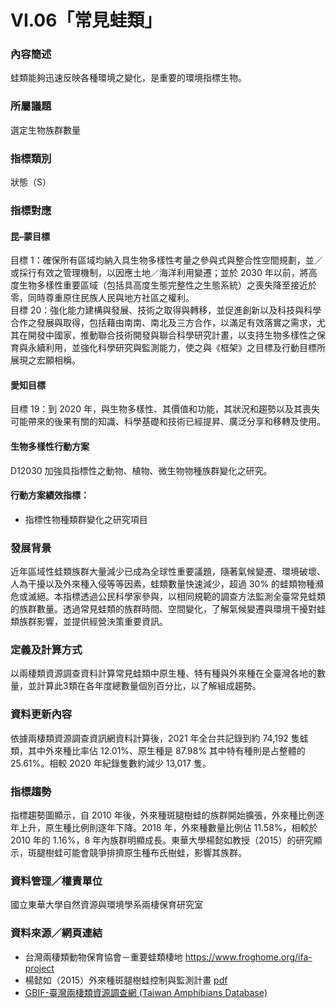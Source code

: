 # VI.06「常見蛙類」

<script type="text/javascript" src="http://cdn.mathjax.org/mathjax/latest/MathJax.js?config=TeX-AMS-MML_HTMLorMML"></script>

### 內容簡述
蛙類能夠迅速反映各種環境之變化，是重要的環境指標生物。

### 所屬議題
選定生物族群數量
### 指標類別
狀態（S）
### 指標對應
#### 昆–蒙目標
目標 1：確保所有區域均納入具生物多樣性考量之參與式與整合性空間規劃，並／或採行有效之管理機制，以因應土地／海洋利用變遷；並於 2030 年以前，將高度生物多樣性重要區域（包括具高度生態完整性之生態系統）之喪失降至接近於零，同時尊重原住民族人民與地方社區之權利。<br>
目標 20：強化能力建構與發展、技術之取得與轉移，並促進創新以及科技與科學合作之發展與取得，包括藉由南南、南北及三方合作，以滿足有效落實之需求，尤其在開發中國家，推動聯合技術開發與聯合科學研究計畫，以支持生物多樣性之保育與永續利用，並強化科學研究與監測能力，使之與《框架》之目標及行動目標所展現之宏願相稱。
#### 愛知目標
目標 19：到 2020 年，與生物多樣性、其價值和功能，其狀況和趨勢以及其喪失可能帶來的後果有關的知識、科學基礎和技術已經提昇、廣泛分享和移轉及使用。
#### 生物多樣性行動方案
D12030 加強具指標性之動物、植物、微生物物種族群變化之研究。
#### 行動方案績效指標：
* 指標性物種類群變化之研究項目
### 發展背景
近年區域性蛙類族群大量減少已成為全球性重要議題，隨著氣候變遷、環境破壞、人為干擾以及外來種入侵等等因素，蛙類數量快速減少，超過 30% 的蛙類物種瀕危或滅絕。本指標透過公民科學家參與，以相同規範的調查方法監測全臺常見蛙類的族群數量。透過常見蛙類的族群時間、空間變化，了解氣候變遷與環境干擾對蛙類族群影響，並提供經營決策重要資訊。
### 定義及計算方式
以兩棲類資源調查資料計算常見蛙類中原生種、特有種與外來種在全臺灣各地的數量，並計算此3類在各年度總數量個別百分比，以了解組成趨勢。
### 資料更新內容
依據兩棲類資源調查資訊網資料計算後，2021 年全台共記錄到約 74,192 隻蛙類，其中外來種比率佔 12.01%、原生種是 87.98% 其中特有種則是占整體的 25.61%。相較 2020 年紀錄隻數約減少 13,017 隻。
### 指標趨勢
指標趨勢圖顯示，自 2010 年後，外來種斑腿樹蛙的族群開始擴張，外來種比例逐年上升，原生種比例則逐年下降。2018 年，外來種數量比例佔 11.58%，相較於 2010 年的 1.16%，8 年內族群明顯成長。東華大學楊懿如教授（2015）的研究顯示，斑腿樹蛙可能會競爭排擠原生種布氏樹蛙，影響其族群。
### 資料管理／權責單位
國立東華大學自然資源與環境學系兩棲保育研究室
### 資料來源／網頁連結
* 台灣兩棲類動物保育協會－重要蛙類棲地
https://www.froghome.org/ifa-project
* 楊懿如（2015）外來種斑腿樹蛙控制與監測計畫 [pdf](https://conservation.forest.gov.tw/0000779)
* [GBIF-臺灣兩棲類資源調查網 (Taiwan Amphibians Database)](https://www.gbif.org/zh-tw/dataset/1d9b55a1-1dfb-4b9d-9431-47de185ceea7)
